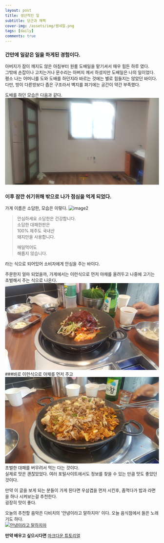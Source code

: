 ```yaml
---
layout: post
title: 생산적인 일
subtitle: 당근과 채찍 
cover-img: /assets/img/썸네일.png
tags: [daily]
comments: true
---
```

### 간만에 일같은 일을 하게된 경험이다.  
아버지가 잠이 깨지도 않은 아침부터 원룸 도배일을 맡기셔서 매우 힘든 하루 였다.  
그밖에 손잡이나 고치는거나 문수리는 아버지 께서 하셨지만 도배일은 나의 일이었다.  
평소 나는 어머니를 도와 도배를 하던지라 바르는 것에는 별로 힘들지는 않았던 바이다.  
다만, 방이 다른방보다 좁은 구조라서 벽지를 펴기에는 공간이 약간 부족했다.  

도배를 하던 모습은 다음과 같다.
![image](https://github.com/Akamyoyel/Akamyoyel.github.io/blob/master/assets/img/KakaoTalk_20200614_203139012_02.jpg)  


### 이후 잠깐 쉬기위해 밖으로 나가 점심을 먹게 되었다.
 
가게 이름은 소담한, 모습은 이렇다.
![image2](https://www.facebook.com/knuspeaker/photos/pcb.1871409092914817/1871408989581494/?type=3&theater) 

>안심하세요 소담한은 건강합니다.  
>소담한 대패한판은  
>100% 제주도 국내산  
>돼지만을 사용합니다.  
>
>매일먹어도  
>해롭지 않습니다.  

라는 식으로 되어있어 소비자에게 안심을 주는 바이다.  

주문한지 얼마 되었을까, 가게에서는 이런식으로 먼저 야채를 올려두고 나중에 고기는 초벌해서 주는 식으로 나온다.  
![image](https://github.com/Akamyoyel/Akamyoyel.github.io/blob/master/assets/img/KakaoTalk_20200614_203139012_01.jpg) 
###바로 이런식으로 야채를 먼저 주고
![image](https://github.com/Akamyoyel/Akamyoyel.github.io/blob/master/assets/img/KakaoTalk_20200614_203139012.jpg)  
초벌한 대패를 버무려서 먹는 다는 것이다.  
실제로 맛은 괜찮았었다. 여러 포털사이트에서도 정보를 찾을 수 있는 만큼 맛도 좋았던 것이다.  

만약 이 글을 보게 되는 분들이 가게 된다면 우삼겹을 먼저 시킨후, 좀먹다가 밥과 라면을 하나 시켜보는걸 추천한다.  
굉장히 맛이 좋다.  

오늘의 추천할 음악은 다비치의 '안녕이라고 말하지마' 이다. 오늘 음식점에서 들은 노래기도 하다.  
[![안녕이라고 말하지마](https://img.youtube.com/vi/SGmnGLN-6YU/0.jpg)](https://www.youtube.com/watch?v=SGmnGLN-6YU)  

**만약 배우고 싶으시다면** [마크다운 튜토리얼](https://www.markdowntutorial.com/)  
